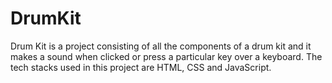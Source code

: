 # DrumKit
Drum Kit is a project consisting of all the components of a drum kit and it makes a sound when clicked or press a particular key over a keyboard. The tech stacks used in this project are HTML, CSS and JavaScript. 
